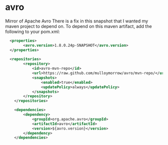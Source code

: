 # avro
Mirror of Apache Avro
There is a fix in this snapshot that I wanted my maven project to depend on. 
To depend on this maven artifact, add the following to your pom.xml:

```xml
  <properties>
        <avro.version>1.8.0.24p-SNAPSHOT</avro.version>
  </properties>
    
  <repositories>
        <repository>
            <id>avro-mvn-repo</id>
            <url>https://raw.github.com/mulloymorrow/avro/mvn-repo/</url>
            <snapshots>
                <enabled>true</enabled>
                <updatePolicy>always</updatePolicy>
            </snapshots>
        </repository>
    </repositories>

    <dependencies>
        <dependency>
            <groupId>org.apache.avro</groupId>
            <artifactId>avro</artifactId>
            <version>${avro.version}</version>
        </dependency>
    </dependencies>
```

